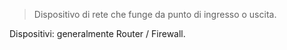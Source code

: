 >Dispositivo di rete che funge da punto di ingresso o uscita.

Dispositivi:
	generalmente Router / Firewall.
